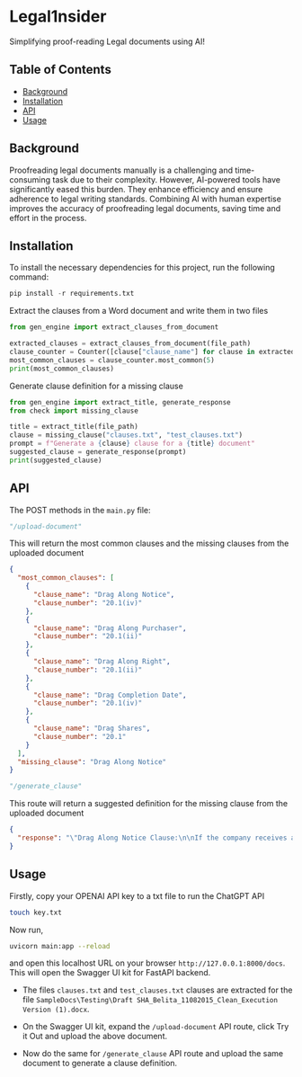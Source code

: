 # Legal1nsider

Simplifying proof-reading Legal documents using AI!

## Table of Contents
- [Background](#background)
- [Installation](#installation)
- [API](#api)
- [Usage](#usage)


<h2>Background</h2>
Proofreading legal documents manually is a challenging and time-consuming task due to their complexity. However, AI-powered tools have significantly eased this burden. They enhance efficiency and ensure adherence to legal writing standards. Combining AI with human expertise improves the accuracy of proofreading legal documents, saving time and effort in the process.

<h2>Installation</h2>
To install the necessary dependencies for this project, run the following command:

```python
pip install -r requirements.txt
```
Extract the clauses from a Word document and write them in two files

```python
from gen_engine import extract_clauses_from_document

extracted_clauses = extract_clauses_from_document(file_path)
clause_counter = Counter([clause["clause_name"] for clause in extracted_clauses])
most_common_clauses = clause_counter.most_common(5)
print(most_common_clauses)

```

Generate clause definition for a missing clause

```python
from gen_engine import extract_title, generate_response
from check import missing_clause

title = extract_title(file_path)
clause = missing_clause("clauses.txt", "test_clauses.txt")
prompt = f"Generate a {clause} clause for a {title} document"
suggested_clause = generate_response(prompt)
print(suggested_clause)

```


<h2>API</h2>

The POST methods in the `main.py` file:

```python
"/upload-document"
```
This will return the most common clauses and the missing clauses from the uploaded document

```json
{
  "most_common_clauses": [
    {
      "clause_name": "Drag Along Notice",
      "clause_number": "20.1(iv)"
    },
    {
      "clause_name": "Drag Along Purchaser",
      "clause_number": "20.1(ii)"
    },
    {
      "clause_name": "Drag Along Right",
      "clause_number": "20.1(ii)"
    },
    {
      "clause_name": "Drag Completion Date",
      "clause_number": "20.1(iv)"
    },
    {
      "clause_name": "Drag Shares",
      "clause_number": "20.1"
    }
  ],
  "missing_clause": "Drag Along Notice"
}
```

```python
"/generate_clause"
```
This route will return a suggested definition for the missing clause from the uploaded document

```json
{
  "response": "\"Drag Along Notice Clause:\n\nIf the company receives a bona fide offer to purchase all of the Company's shares from a third party, the majority shareholder(s) shall have the right to require the minority shareholder(s) to participate in the sale. Such request must be made in writing, stating the terms and conditions of the offer and providing the minority shareholder(s) with thirty (30) days' notice. \n\nUpon receipt of such notice, the minority shareholder(s) shall be obligated to sell their shares on the same terms and conditions as the majority shareholder(s), including any provisions relating to representations, warranties, covenants, and indemnification. \""
}
```

<h2> Usage </h2>

Firstly, copy your OPENAI API key to a txt file to run the ChatGPT API

```bash
touch key.txt
```

Now run,

```bash
uvicorn main:app --reload
```
and open this localhost URL on your browser `http://127.0.0.1:8000/docs`. This will open the Swagger UI kit for FastAPI backend.

- The files `clauses.txt` and `test_clauses.txt` clauses are extracted for the file  `SampleDocs\Testing\Draft SHA_Belita_11082015_Clean_Execution Version (1).docx`.

- On the Swagger UI kit, expand the `/upload-document` API route, click Try it Out and upload the above document.

- Now do the same for `/generate_clause` API route and upload the same document to generate a clause definition.